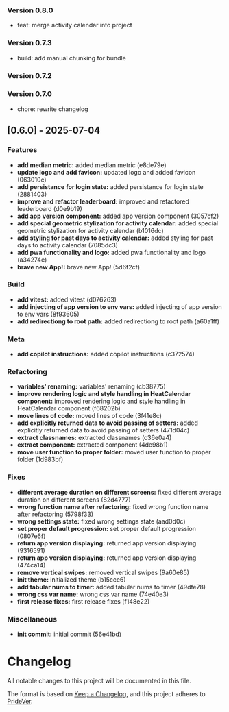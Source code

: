 ### Version 0.8.0
- feat: merge activity calendar into project

### Version 0.7.3
- build: add manual chunking for bundle

### Version 0.7.2

### Version 0.7.0
- chore: rewrite changelog

## [0.6.0] - 2025-07-04

### Features

- **add median metric:** added median metric (e8de79e)
- **update logo and add favicon:** updated logo and added favicon (063010c)
- **add persistance for login state:** added persistance for login state (2881403)
- **improve and refactor leaderboard:** improved and refactored leaderboard (d0e9b19)
- **add app version component:** added app version component (3057cf2)
- **add special geometric stylization for activity calendar:** added special geometric stylization for activity calendar (b1016dc)
- **add styling for past days to activity calendar:** added styling for past days to activity calendar (7085dc3)
- **add pwa functionality and logo:** added pwa functionality and logo (a34274e)
- **brave new App!:** brave new App! (5d6f2cf)

### Build

- **add vitest:** added vitest (d076263)
- **add injecting of app version to env vars:** added injecting of app version to env vars (8f93605)
- **add redirectiong to root path:** added redirectiong to root path (a60a1ff)

### Meta

- **add copilot instructions:** added copilot instructions (c372574)

### Refactoring

- **variables' renaming:** variables' renaming (cb38775)
- **improve rendering logic and style handling in HeatCalendar component:** improved rendering logic and style handling in HeatCalendar component (f68202b)
- **move lines of code:** moved lines of code (3f41e8c)
- **add explicitly returned data to avoid passing of setters:** added explicitly returned data to avoid passing of setters (471d04c)
- **extract classnames:** extracted classnames (c36e0a4)
- **extract component:** extracted component (4de98b1)
- **move user function to proper folder:** moved user function to proper folder (1d983bf)

### Fixes

- **different average duration on different screens:** fixed different average duration on different screens (82d4777)
- **wrong function name after refactoring:** fixed wrong function name after refactoring (5798f33)
- **wrong settings state:** fixed wrong settings state (aad0d0c)
- **set proper default progression:** set proper default progression (0807e6f)
- **return app version displaying:** returned app version displaying (9316591)
- **return app version displaying:** returned app version displaying (474ca14)
- **remove vertical swipes:** removed vertical swipes (9a60e85)
- **init theme:** initialized theme (b15cce6)
- **add tabular nums to timer:** added tabular nums to timer (49dfe78)
- **wrong css var name:** wrong css var name (74e40e3)
- **first release fixes:** first release fixes (f148e22)

### Miscellaneous

- **init commit:** initial commit (56e41bd)

# Changelog

All notable changes to this project will be documented in this file.

The format is based on [Keep a Changelog](https://keepachangelog.com/en/1.0.0/),
and this project adheres to [PrideVer](https://pridever.org/).
